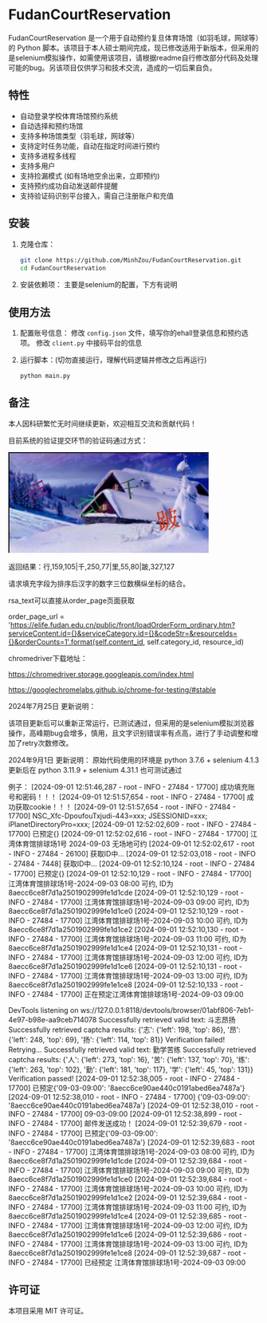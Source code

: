 # FudanCourtReservation

FudanCourtReservation 是一个用于自动预约复旦体育场馆（如羽毛球，网球等）的 Python 脚本。该项目于本人硕士期间完成，现已修改适用于新版本，但采用的是selenium模拟操作，如需使用该项目，请根据readme自行修改部分代码及处理可能的bug。另该项目仅供学习和技术交流，造成的一切后果自负。

## 特性

- 自动登录学校体育场馆预约系统
- 自动选择和预约场馆
- 支持多种场馆类型（羽毛球，网球等）
- 支持定时任务功能，自动在指定时间进行预约
- 支持多进程多线程
- 支持多用户
- 支持捡漏模式 (如有场地空余出来，立即预约)
- 支持预约成功自动发送邮件提醒
- 支持验证码识别平台接入，需自己注册账户和充值

## 安装

1. 克隆仓库：
    ```sh
    git clone https://github.com/MinhZou/FudanCourtReservation.git
    cd FudanCourtReservation
    ```

2. 安装依赖项：
    主要是selenium的配置，下方有说明

## 使用方法

1. 配置账号信息：
    修改 `config.json` 文件，填写你的ehall登录信息和预约选项。
    修改 `client.py` 中接码平台的信息

2. 运行脚本：(切勿直接运行，理解代码逻辑并修改之后再运行)
   
    ```sh
    python main.py
    ```

## 备注

本人因科研繁忙无时间继续更新，欢迎相互交流和贡献代码！

目前系统的验证提交环节的验证码通过方式：

![captcha_new](pic/captcha_new.png)

返回结果：行,159,105|千,250,77|里,55,80|跛,327,127

请求填充字段为排序后汉字的数字三位数横纵坐标的结合。


rsa_text可以直接从order_page页面获取

order_page_url = 'https://elife.fudan.edu.cn/public/front/loadOrderForm_ordinary.htm?serviceContent.id={}&serviceCategory.id={}&codeStr=&resourceIds={}&orderCounts=1'.format(self.content_id, self.category_id, resource_id)
                         
<input type="hidden" id="rsa_text_" name="rsa_text_" value="xxx">

chromedriver下载地址：

https://chromedriver.storage.googleapis.com/index.html

https://googlechromelabs.github.io/chrome-for-testing/#stable

2024年7月25日 更新说明：

该项目更新后可以重新正常运行，已测试通过，但采用的是selenium模拟浏览器操作，高峰期bug会增多，慎用，且文字识别错误率有点高，进行了手动调整和增加了retry次数修改。

2024年9月1日 更新说明：
原始代码使用的环境是 python 3.7.6 + selenium 4.1.3
更新后在 python 3.11.9 + selenium 4.31.1 也可测试通过

例子：
[2024-09-01 12:51:46,287 - root - INFO - 27484 - 17700] 成功填充账号和密码！！！
[2024-09-01 12:51:57,654 - root - INFO - 27484 - 17700] 成功获取cookie！！！
[2024-09-01 12:51:57,654 - root - INFO - 27484 - 17700] NSC_Xfc-DpoufouTxjudi-443=xxx; JSESSIONID=xxx; iPlanetDirectoryPro=xxx;
[2024-09-01 12:52:02,609 - root - INFO - 27484 - 17700] 已预定{}
[2024-09-01 12:52:02,616 - root - INFO - 27484 - 17700] 江湾体育馆排球场1号 2024-09-03 无场地可约
[2024-09-01 12:52:02,617 - root - INFO - 27484 - 26100] 获取ID中...
[2024-09-01 12:52:03,018 - root - INFO - 27484 - 7448] 获取ID中...
[2024-09-01 12:52:10,124 - root - INFO - 27484 - 17700] 已预定{}
[2024-09-01 12:52:10,129 - root - INFO - 27484 - 17700] 江湾体育馆排球场1号-2024-09-03 08:00 可约, ID为8aecc6ce8f7d1a2501902999fe1d1cde
[2024-09-01 12:52:10,129 - root - INFO - 27484 - 17700] 江湾体育馆排球场1号-2024-09-03 09:00 可约, ID为8aecc6ce8f7d1a2501902999fe1d1ce0
[2024-09-01 12:52:10,129 - root - INFO - 27484 - 17700] 江湾体育馆排球场1号-2024-09-03 10:00 可约, ID为8aecc6ce8f7d1a2501902999fe1d1ce2
[2024-09-01 12:52:10,130 - root - INFO - 27484 - 17700] 江湾体育馆排球场1号-2024-09-03 11:00 可约, ID为8aecc6ce8f7d1a2501902999fe1d1ce4
[2024-09-01 12:52:10,131 - root - INFO - 27484 - 17700] 江湾体育馆排球场1号-2024-09-03 12:00 可约, ID为8aecc6ce8f7d1a2501902999fe1d1ce6
[2024-09-01 12:52:10,131 - root - INFO - 27484 - 17700] 江湾体育馆排球场1号-2024-09-03 13:00 可约, ID为8aecc6ce8f7d1a2501902999fe1e1ce8
[2024-09-01 12:52:10,133 - root - INFO - 27484 - 17700] 正在预定江湾体育馆排球场1号-2024-09-03 09:00

DevTools listening on ws://127.0.0.1:8118/devtools/browser/01abf806-7eb1-4e97-b98e-aa9ceb714078
Successfully retrieved valid text: 斗志昂扬
Successfully retrieved captcha results: {'志': {'left': 198, 'top': 86}, '昂': {'left': 248, 'top': 69}, '扬': {'left': 114, 'top': 81}}
Verification failed!
Retrying...
Successfully retrieved valid text: 勤学苦练
Successfully retrieved captcha results: {'人': {'left': 273, 'top': 16}, '苦': {'left': 137, 'top': 70}, '练': {'left': 263, 'top': 102}, '勤': {'left': 181, 'top': 117}, '学': {'left': 45, 'top': 131}}
Verification passed!
[2024-09-01 12:52:38,005 - root - INFO - 27484 - 17700] 已预定{'09-03-09:00': '8aecc6ce90ae440c0191abed6ea7487a'}
[2024-09-01 12:52:38,010 - root - INFO - 27484 - 17700] {'09-03-09:00': '8aecc6ce90ae440c0191abed6ea7487a'}
[2024-09-01 12:52:38,010 - root - INFO - 27484 - 17700] 09-03-09:00
[2024-09-01 12:52:38,899 - root - INFO - 27484 - 17700] 邮件发送成功！
[2024-09-01 12:52:39,679 - root - INFO - 27484 - 17700] 已预定{'09-03-09:00': '8aecc6ce90ae440c0191abed6ea7487a'}
[2024-09-01 12:52:39,683 - root - INFO - 27484 - 17700] 江湾体育馆排球场1号-2024-09-03 08:00 可约, ID为8aecc6ce8f7d1a2501902999fe1d1cde
[2024-09-01 12:52:39,684 - root - INFO - 27484 - 17700] 江湾体育馆排球场1号-2024-09-03 09:00 可约, ID为8aecc6ce8f7d1a2501902999fe1d1ce0
[2024-09-01 12:52:39,684 - root - INFO - 27484 - 17700] 江湾体育馆排球场1号-2024-09-03 10:00 可约, ID为8aecc6ce8f7d1a2501902999fe1d1ce2
[2024-09-01 12:52:39,684 - root - INFO - 27484 - 17700] 江湾体育馆排球场1号-2024-09-03 11:00 可约, ID为8aecc6ce8f7d1a2501902999fe1d1ce4
[2024-09-01 12:52:39,685 - root - INFO - 27484 - 17700] 江湾体育馆排球场1号-2024-09-03 12:00 可约, ID为8aecc6ce8f7d1a2501902999fe1d1ce6
[2024-09-01 12:52:39,686 - root - INFO - 27484 - 17700] 江湾体育馆排球场1号-2024-09-03 13:00 可约, ID为8aecc6ce8f7d1a2501902999fe1e1ce8
[2024-09-01 12:52:39,687 - root - INFO - 27484 - 17700] 已经预定 江湾体育馆排球场1号-2024-09-03 09:00

## 许可证

本项目采用 MIT 许可证。

